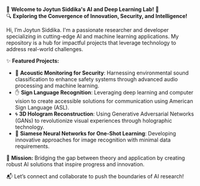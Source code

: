 

🌟 **Welcome to Joytun Siddika's AI and Deep Learning Lab!** 🌟  
🔍 **Exploring the Convergence of Innovation, Security, and Intelligence!**  

Hi, I’m Joytun Siddika. I'm a passionate researcher and developer specializing in cutting-edge AI and machine learning applications. My repository is a hub for impactful projects that leverage technology to address real-world challenges.  

✨ **Featured Projects:**  
- 🎤 **Acoustic Monitoring for Security**: Harnessing environmental sound classification to enhance safety systems through advanced audio processing and machine learning.  
- ✋ **Sign Language Recognition**: Leveraging deep learning and computer vision to create accessible solutions for communication using American Sign Language (ASL).  
- 🌀 **3D Hologram Reconstruction**: Using Generative Adversarial Networks (GANs) to revolutionize visual experiences through holographic technology.  
- 🧠 **Siamese Neural Networks for One-Shot Learning**: Developing innovative approaches for image recognition with minimal data requirements.  

🎯 **Mission:** Bridging the gap between theory and application by creating robust AI solutions that inspire progress and innovation.  

📬 Let’s connect and collaborate to push the boundaries of AI research!  
